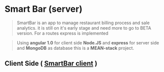 # Smart Bar (server)

> SmartBar is an app to manage restaurant billing process and sale analytics.
it is still on it's early stage and need more to go to BETA version.
For a routes express is implemented

> Using **angular 1.0** for client side **Node.JS** and **express** for server side
and **MongoDB** as database this is a **MEAN-stack** project.

## Client Side ( [SmartBar client](https://github.com/marjoballabani/smart-bar-client.git "SmartBar client") )